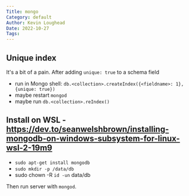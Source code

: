 ```yaml
---
Title: mongo
Category: default
Author: Kevin Loughead
Date: 2022-10-27
Tags:
---
```


## Unique index

It's a bit of a pain. After adding `unique: true` to a schema field

- run in Mongo shell: `db.<collection>.createIndex({<fieldname>: 1}, {unique: true})`
- maybe restart `mongod`
- maybe run `db.<collection>.reIndex()`

## Install on WSL - https://dev.to/seanwelshbrown/installing-mongodb-on-windows-subsystem-for-linux-wsl-2-19m9

- `sudo apt-get install mongodb`
- `sudo mkdir -p /data/db`
- sudo chown -R `id -un` data/db

Then run server with `mongod`.
